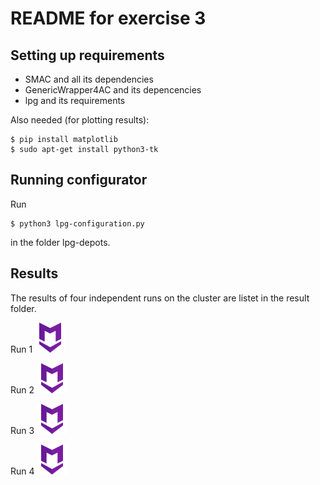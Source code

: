 # README for exercise 3

## Setting up requirements

* SMAC and all its dependencies
* GenericWrapper4AC and its depencencies
* lpg and its requirements

Also needed (for plotting results): 

```
$ pip install matplotlib
$ sudo apt-get install python3-tk
```

## Running configurator
Run 

```
$ python3 lpg-configuration.py
```

in the folder lpg-depots.

## Results

The results of four independent runs on the cluster are listet in the result folder.

Run 1
![alt text](https://github.com/adam-p/markdown-here/raw/master/src/common/images/icon48.png "Logo Title Text 1")

Run 2
![alt text](https://github.com/adam-p/markdown-here/raw/master/src/common/images/icon48.png "Logo Title Text 1")

Run 3
![alt text](https://github.com/adam-p/markdown-here/raw/master/src/common/images/icon48.png "Logo Title Text 1")

Run 4
![alt text](https://github.com/adam-p/markdown-here/raw/master/src/common/images/icon48.png "Logo Title Text 1")

